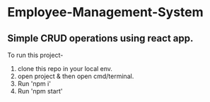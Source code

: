# Employee-Management-System
Simple CRUD operations using react app.
------------------------------------------------------------------------------------------------------------------------------------------------------------
To run this project-

1) clone this repo in your local env.
2) open project & then open cmd/terminal.
3) Run 'npm i'
4) Run 'npm start'
